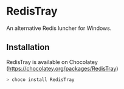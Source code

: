 RedisTray
=========

An alternative Redis luncher for Windows.

Installation
------------
RedisTray is available on Chocolatey (https://chocolatey.org/packages/RedisTray)

```powershell
> choco install RedisTray
```
